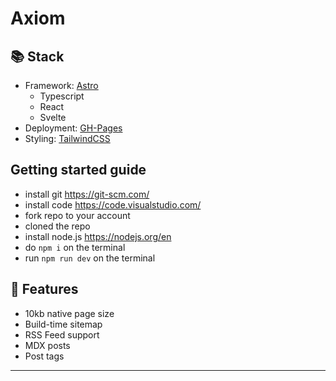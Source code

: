 # Axiom

## 📚 Stack

- Framework: [Astro](https://astro.build/)
  - Typescript
  - React
  - Svelte
- Deployment: [GH-Pages](https://pages.github.com/)
- Styling: [TailwindCSS](https://tailwindcss.com/)

## Getting started guide

- install git https://git-scm.com/
- install code https://code.visualstudio.com/
- fork repo to your account
- cloned the repo
- install node.js https://nodejs.org/en
- do `npm i` on the terminal
- run `npm run dev` on the terminal

## 📃 Features

- 10kb native page size
- Build-time sitemap
- RSS Feed support
- MDX posts
- Post tags

---
